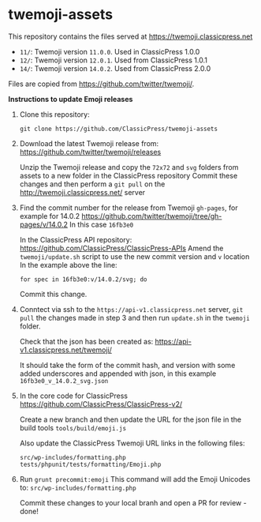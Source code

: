 # twemoji-assets

This repository contains the files served at https://twemoji.classicpress.net

- `11/`: Twemoji version `11.0.0`. Used in ClassicPress 1.0.0
- `12/`: Twemoji version `12.0.1`. Used from ClassicPress 1.0.1
- `14/`: Twemoji version `14.0.2`. Used from ClassicPress 2.0.0


Files are copied from https://github.com/twitter/twemoji/.

**Instructions to update Emoji releases**

1. Clone this repository:

    `git clone https://github.com/ClassicPress/twemoji-assets`

2. Download the latest Twemoji release from: https://github.com/twitter/twemoji/releases

    Unzip the Twemoji release and copy the `72x72` and `svg` folders from assets to a new folder in the ClassicPress repository
    Commit these changes and then perform a `git pull` on the http://twemoji.classicpress.net/ server

3. Find the commit number for the release from Twemoji `gh-pages`, for example for 14.0.2
    https://github.com/twitter/twemoji/tree/gh-pages/v/14.0.2
    In this case `16fb3e0`

    In the ClassicPress API repository:
    https://github.com/ClassicPress/ClassicPress-APIs
    Amend the `twemoji/update.sh` script to use the new commit version and `v` location
    In the example above the line:

    `for spec in 16fb3e0:v/14.0.2/svg; do`

    Commit this change.

4. Conntect via ssh to the `https://api-v1.classicpress.net` server, `git pull` the changes made in step 3 and then run `update.sh` in the `twemoji` folder.

    Check that the json has been created as:
    https://api-v1.classicpress.net/twemoji/
    
    It should take the form of the commit hash, and version with some added underscores and appended with json, in this example `16fb3e0_v_14.0.2_svg.json`

5. In the core code for ClassicPress https://github.com/ClassicPress/ClassicPress-v2/

    Create a new branch and then update the URL for the json file in the build tools
    `tools/build/emoji.js`

    Also update the ClassicPress Twemoji URL links in the following files:
    ```
    src/wp-includes/formatting.php
    tests/phpunit/tests/formatting/Emoji.php
    ```

6. Run `grunt precommit:emoji`
    This command will add the Emoji Unicodes to:
    `src/wp-includes/formatting.php`

    Commit these changes to your local branh and open a PR for review - done!
